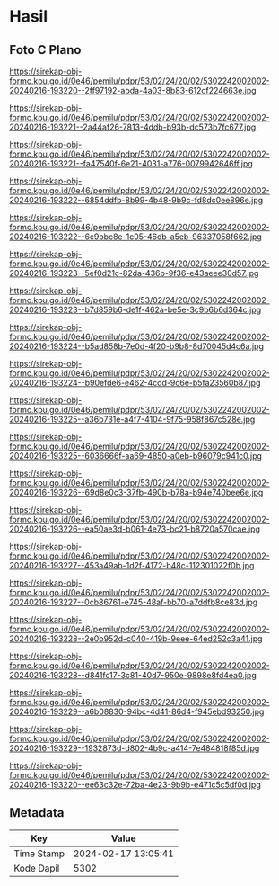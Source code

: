 # Hasil

## Foto C Plano

https://sirekap-obj-formc.kpu.go.id/0e46/pemilu/pdpr/53/02/24/20/02/5302242002002-20240216-193220--2ff97192-abda-4a03-8b83-612cf224663e.jpg

https://sirekap-obj-formc.kpu.go.id/0e46/pemilu/pdpr/53/02/24/20/02/5302242002002-20240216-193221--2a44af26-7813-4ddb-b93b-dc573b7fc677.jpg

https://sirekap-obj-formc.kpu.go.id/0e46/pemilu/pdpr/53/02/24/20/02/5302242002002-20240216-193221--fa47540f-6e21-4031-a776-0079942646ff.jpg

https://sirekap-obj-formc.kpu.go.id/0e46/pemilu/pdpr/53/02/24/20/02/5302242002002-20240216-193222--6854ddfb-8b99-4b48-9b9c-fd8dc0ee896e.jpg

https://sirekap-obj-formc.kpu.go.id/0e46/pemilu/pdpr/53/02/24/20/02/5302242002002-20240216-193222--6c9bbc8e-1c05-46db-a5eb-96337058f662.jpg

https://sirekap-obj-formc.kpu.go.id/0e46/pemilu/pdpr/53/02/24/20/02/5302242002002-20240216-193223--5ef0d21c-82da-436b-9f36-e43aeee30d57.jpg

https://sirekap-obj-formc.kpu.go.id/0e46/pemilu/pdpr/53/02/24/20/02/5302242002002-20240216-193223--b7d859b6-de1f-462a-be5e-3c9b6b6d364c.jpg

https://sirekap-obj-formc.kpu.go.id/0e46/pemilu/pdpr/53/02/24/20/02/5302242002002-20240216-193224--b5ad858b-7e0d-4f20-b9b8-8d70045d4c6a.jpg

https://sirekap-obj-formc.kpu.go.id/0e46/pemilu/pdpr/53/02/24/20/02/5302242002002-20240216-193224--b90efde6-e462-4cdd-9c6e-b5fa23560b87.jpg

https://sirekap-obj-formc.kpu.go.id/0e46/pemilu/pdpr/53/02/24/20/02/5302242002002-20240216-193225--a36b731e-a4f7-4104-9f75-958f867c528e.jpg

https://sirekap-obj-formc.kpu.go.id/0e46/pemilu/pdpr/53/02/24/20/02/5302242002002-20240216-193225--6036666f-aa69-4850-a0eb-b96079c941c0.jpg

https://sirekap-obj-formc.kpu.go.id/0e46/pemilu/pdpr/53/02/24/20/02/5302242002002-20240216-193226--69d8e0c3-37fb-490b-b78a-b94e740bee6e.jpg

https://sirekap-obj-formc.kpu.go.id/0e46/pemilu/pdpr/53/02/24/20/02/5302242002002-20240216-193226--ea50ae3d-b061-4e73-bc21-b8720a570cae.jpg

https://sirekap-obj-formc.kpu.go.id/0e46/pemilu/pdpr/53/02/24/20/02/5302242002002-20240216-193227--453a49ab-1d2f-4172-b48c-112301022f0b.jpg

https://sirekap-obj-formc.kpu.go.id/0e46/pemilu/pdpr/53/02/24/20/02/5302242002002-20240216-193227--0cb86761-e745-48af-bb70-a7ddfb8ce83d.jpg

https://sirekap-obj-formc.kpu.go.id/0e46/pemilu/pdpr/53/02/24/20/02/5302242002002-20240216-193228--2e0b952d-c040-419b-9eee-64ed252c3a41.jpg

https://sirekap-obj-formc.kpu.go.id/0e46/pemilu/pdpr/53/02/24/20/02/5302242002002-20240216-193228--d841fc17-3c81-40d7-950e-9898e8fd4ea0.jpg

https://sirekap-obj-formc.kpu.go.id/0e46/pemilu/pdpr/53/02/24/20/02/5302242002002-20240216-193229--a6b08830-94bc-4d41-86d4-f945ebd93250.jpg

https://sirekap-obj-formc.kpu.go.id/0e46/pemilu/pdpr/53/02/24/20/02/5302242002002-20240216-193229--1932873d-d802-4b9c-a414-7e484818f85d.jpg

https://sirekap-obj-formc.kpu.go.id/0e46/pemilu/pdpr/53/02/24/20/02/5302242002002-20240216-193220--ee63c32e-72ba-4e23-9b9b-e471c5c5df0d.jpg


## Metadata

| Key        | Value               |
| ---------- | ------------------- |
| Time Stamp | 2024-02-17 13:05:41 |
| Kode Dapil | 5302                |



